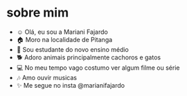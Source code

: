 # sobre mim
- ☺️ Olá, eu sou a Mariani Fajardo
- 🏠 Moro na localidade de Pitanga 
- 📘 Sou estudante do novo ensino médio
- 🐕 Adoro animais principalmente cachoros e gatos
- :computer: No meu tempo vago costumo ver algum filme ou série
-  🎶 Amo ouvir musicas
-  ✨ Me segue no insta @marianifajardo

<!---
fajardomarii/fajardomarii is a ✨ special ✨ repository because its `README.md` (this file) appears on your GitHub profile.
You can click the Preview link to take a look at your changes.
--->
